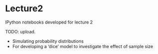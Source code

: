 # Lecture2
IPython notebooks developed for lecture 2

TODO: upload.

 * Simulating probability distributions
 * For developing a ‘dice’ model to investigate the effect of sample size
